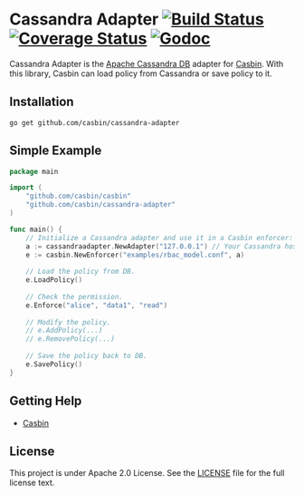 Cassandra Adapter [![Build Status](https://travis-ci.org/casbin/cassandra-adapter.svg?branch=master)](https://travis-ci.org/casbin/cassandra-adapter) [![Coverage Status](https://coveralls.io/repos/github/casbin/cassandra-adapter/badge.svg?branch=master)](https://coveralls.io/github/casbin/cassandra-adapter?branch=master) [![Godoc](https://godoc.org/github.com/casbin/cassandra-adapter?status.svg)](https://godoc.org/github.com/casbin/cassandra-adapter)
====

Cassandra Adapter is the [Apache Cassandra DB](http://cassandra.apache.org/) adapter for [Casbin](https://github.com/casbin/casbin). With this library, Casbin can load policy from Cassandra or save policy to it.

## Installation

    go get github.com/casbin/cassandra-adapter

## Simple Example

```go
package main

import (
	"github.com/casbin/casbin"
	"github.com/casbin/cassandra-adapter"
)

func main() {
	// Initialize a Cassandra adapter and use it in a Casbin enforcer:
	a := cassandraadapter.NewAdapter("127.0.0.1") // Your Cassandra hosts. 
	e := casbin.NewEnforcer("examples/rbac_model.conf", a)
	
	// Load the policy from DB.
	e.LoadPolicy()
	
	// Check the permission.
	e.Enforce("alice", "data1", "read")
	
	// Modify the policy.
	// e.AddPolicy(...)
	// e.RemovePolicy(...)
	
	// Save the policy back to DB.
	e.SavePolicy()
}
```

## Getting Help

- [Casbin](https://github.com/casbin/casbin)

## License

This project is under Apache 2.0 License. See the [LICENSE](LICENSE) file for the full license text.
